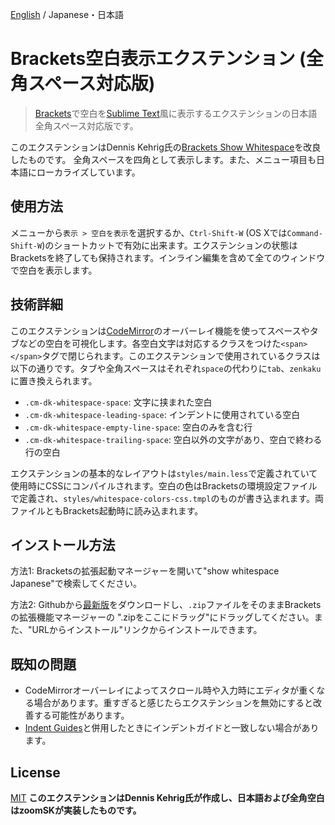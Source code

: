 [English](https://github.com/in3etween/brackets-show-whitespace-Japanese/blob/JapaneseCompatible/README.md) / Japanese・日本語
# Brackets空白表示エクステンション  (全角スペース対応版)

> [Brackets](http://brackets.io/)で空白を[Sublime Text](http://www.sublimetext.com/)風に表示するエクステンションの日本語全角スペース対応版です。

このエクステンションはDennis Kehrig氏の[Brackets Show Whitespace](https://github.com/DennisKehrig/brackets-show-whitespace/)を改良したものです。
全角スペースを四角として表示します。また、メニュー項目も日本語にローカライズしています。

## 使用方法

メニューから`表示 > 空白を表示`を選択するか、`Ctrl-Shift-W` (OS Xでは`Command-Shift-W`)のショートカットで有効に出来ます。エクステンションの状態はBracketsを終了しても保持されます。インライン編集を含めて全てのウィンドウで空白を表示します。

## 技術詳細

このエクステンションは[CodeMirror](http://codemirror.net/)のオーバーレイ機能を使ってスペースやタブなどの空白を可視化します。各空白文字は対応するクラスをつけた`<span></span>`タグで閉じられます。このエクステンションで使用されているクラスは以下の通りです。タブや全角スペースはそれぞれ`space`の代わりに`tab`、`zenkaku`に置き換えられます。

* `.cm-dk-whitespace-space`: 文字に挟まれた空白
* `.cm-dk-whitespace-leading-space`: インデントに使用されている空白
* `.cm-dk-whitespace-empty-line-space`: 空白のみを含む行
* `.cm-dk-whitespace-trailing-space`: 空白以外の文字があり、空白で終わる行の空白

エクステンションの基本的なレイアウトは`styles/main.less`で定義されていて使用時にCSSにコンパイルされます。空白の色はBracketsの環境設定ファイルで定義され、`styles/whitespace-colors-css.tmpl`のものが書き込まれます。両ファイルともBrackets起動時に読み込まれます。

## インストール方法

方法1: Bracketsの拡張起動マネージャーを開いて"show whitespace Japanese"で検索してください。

方法2: Githubから[最新版](https://github.com/in3etween/brackets-show-whitespace-Japanese/archive/JapaneseCompatible.zip)をダウンロードし、`.zip`ファイルをそのままBracketsの拡張機能マネージャーの ".zipをここにドラッグ"にドラッグしてください。また、"URLからインストール"リンクからインストールできます。

## 既知の問題

* CodeMirrorオーバーレイによってスクロール時や入力時にエディタが重くなる場合があります。重すぎると感じたらエクステンションを無効にすると改善する可能性があります。
* [Indent Guides](https://github.com/lkcampbell/brackets-indent-guides)と併用したときにインデントガイドと一致しない場合があります。

## License

[MIT](LICENSE)
**このエクステンションはDennis Kehrig氏が作成し、日本語および全角空白はzoomSKが実装したものです。**
